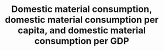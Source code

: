 ---
actual_indicator_available: Personal Consumption Expenditure, Goods
actual_indicator_available_description: "Goods purchased by \u201Cpersons\u201D\u2014\
  that is, by households and by nonprofit institutions serving households (NPISHs)\u2014\
  who are resident in the United States."
comments_and_limitations: Values are nominal
data_non_statistical: false
date_metadata_updated: '2017-10-20'
date_of_national_source_publication: 9/2017
goal_meta_link: http://unstats.un.org/sdgs/files/metadata-compilation/Metadata-Goal-12.pdf
graph: longitudinal
graph_title: US personal consumption expenditure (goods) per capita in millions of
  US dollars
graph_type: line
has_metadata: true
indicator: 12.2.2
indicator_definition: Domestic Material Consumption (DMC) is a standard material flow
  accounting (MFA) indicator and reports the apparent consumption of materials in
  a national economy. It is calculated as direct imports (IM) of material plus domestic
  extraction (DE) of materials minus direct exports (EX) of materials measured in
  metric tonnes. DMC measures the amount of materials that are used in economic processes.
  It does not include materials that are mobilized the process of domestic extraction
  but do not enter the economic process. DMC is based on official economic statistics
  and it requires some modelling to adapt the source data to the methodological requirements
  of the MFA. The accounting standard and accounting methods are set out in the EUROSTAT
  guidebooks for MFA accounts in the latest edition of 2013. MFA accounting is also
  part of the central framework of the System of integrated EnvironmentalEconomic
  Accounts (SEEA).
indicator_name: Domestic material consumption, domestic material consumption per capita,
  and domestic material consumption per GDP
indicator_sort_order: 12-02-02
indicator_variable: dmstc_mtrl_cnsmptn_pr_cpt
layout: indicator
method_of_computation: DMC reports the amount of materials that are used that are
  used in a national economy. DMC is a territorial (production side) indicator. DMC
  also presents the amount of material that needs to be handled within an economy,
  which is either added to material stocks of buildings and transport infrastructure
  or used to fuel the economy as material throughput. DMC describes the physical dimension
  of economic processes and interactions. It can also be interpreted as long-term
  waste equivalent. Per-capita DMC describes the average level of material use in
  an economy ' an environmental pressure indicator - and is also referred to as metabolic
  profile.
periodicity: Annual
permalink: /12-2-2/
published: true
reporting_status: complete
scheduled_update_by_national_source: '2017-10-20'
sdg_goal: 12
source_active_1: true
source_agency_staff_email_1: Andrew.Craig@bea.gov
source_agency_staff_name_1: Andrew Craig
source_agency_survey_dataset_1: Total personal consumption expenditures (PCE) by state
  (millions of dollars)
source_notes_1: null
source_title_1: null
source_url_1: http://www.bea.gov/iTable/iTableHtml.cfm?reqid=70&step=10&isuri=1&7003=1&7035=-1&7004=x&7005=-1&7006=00000&7036=-1&7001=61&7002=6&7090=70&7007=2015&7093=levels
target: By 2030, achieve the sustainable management and efficient use of natural resources.
target_id: '12.2'
time_period: 2000-2016
title: Domestic material consumption, domestic material consumption per capita, and
  domestic material consumption per GDP
un_custodial_agency: 'UNEP (Partnering Agencies: OECD)'
un_designated_tier: '1'
unit_of_measure: 'Domestic Material Consumption: Millions of Dollars, Per Capita:
  Dollars'
variable_description: null
variable_notes: null
---